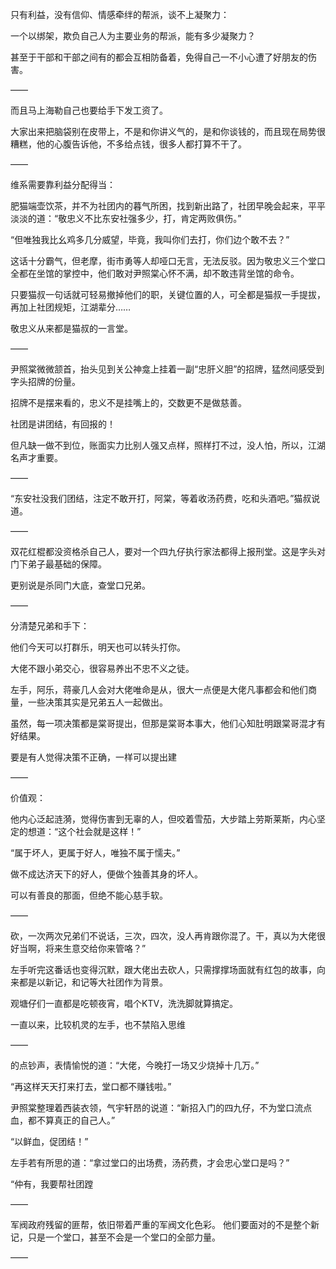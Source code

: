 只有利益，没有信仰、情感牵绊的帮派，谈不上凝聚力：

一个以绑架，欺负自己人为主要业务的帮派，能有多少凝聚力？

甚至于干部和干部之间有的都会互相防备着，免得自己一不小心遭了好朋友的伤害。

——

而且马上海勒自己也要给手下发工资了。

大家出来把脑袋别在皮带上，不是和你讲义气的，是和你谈钱的，而且现在局势很糟糕，他的心腹告诉他，不多给点钱，很多人都打算不干了。

——

维系需要靠利益分配得当：

肥猫端壶饮茶，并不为社团内的暮气所困，找到新出路了，社团早晚会起来，平平淡淡的道：“敬忠义不比东安社强多少，打，肯定两败俱伤。”

“但唯独我比幺鸡多几分威望，毕竟，我叫你们去打，你们边个敢不去？”

这话十分霸气，但老摩，街市勇等人却哑口无言，无法反驳。因为敬忠义三个堂口全都在坐馆的掌控中，他们敢对尹照棠心怀不满，却不敢违背坐馆的命令。

只要猫叔一句话就可轻易撤掉他们的职，关键位置的人，可全都是猫叔一手提拔，再加上社团规矩，江湖辈分……

敬忠义从来都是猫叔的一言堂。

——

尹照棠微微颔首，抬头见到关公神龛上挂着一副“忠肝义胆”的招牌，猛然间感受到字头招牌的份量。

招牌不是摆来看的，忠义不是挂嘴上的，交数更不是做慈善。

社团是讲团结，有回报的！

但凡缺一做不到位，账面实力比别人强又点样，照样打不过，没人怕，所以，江湖名声才重要。

——

“东安社没我们团结，注定不敢开打，阿棠，等着收汤药费，吃和头酒吧。”猫叔说道。

——

双花红棍都没资格杀自己人，要对一个四九仔执行家法都得上报刑堂。这是字头对门下弟子最基础的保障。

更别说是杀同门大底，查堂口兄弟。

——

分清楚兄弟和手下：

他们今天可以打群乐，明天也可以转头打你。

大佬不跟小弟交心，很容易养出不忠不义之徒。

左手，阿乐，蒋豪几人会对大佬唯命是从，很大一点便是大佬凡事都会和他们商量，一些决策其实是兄弟五人一起做出。

虽然，每一项决策都是棠哥提出，但那是棠哥本事大，他们心知肚明跟棠哥混才有好结果。

要是有人觉得决策不正确，一样可以提出建

——

价值观：

他内心泛起涟漪，觉得伤害到无辜的人，但咬着雪茄，大步踏上劳斯莱斯，内心坚定的想道：“这个社会就是这样！”

“属于坏人，更属于好人，唯独不属于懦夫。”

做不成达济天下的好人，便做个独善其身的坏人。

可以有善良的那面，但绝不能心慈手软。

——

砍，一次两次兄弟们不说话，三次，四次，没人再肯跟你混了。干，真以为大佬很好当啊，将来生意交给你来管咯？”

左手听完这番话也变得沉默，跟大佬出去砍人，只需撑撑场面就有红包的故事，向来都是以新记，和记等大社团作为背景。

观塘仔们一直都是吃顿夜宵，唱个KTV，洗洗脚就算搞定。

一直以来，比较机灵的左手，也不禁陷入思维

——

的点钞声，表情愉悦的道：“大佬，今晚打一场又少烧掉十几万。”

“再这样天天打来打去，堂口都不赚钱啦。”

尹照棠整理着西装衣领，气宇轩昂的说道：“新招入门的四九仔，不为堂口流点血，都不算真正的自己人。”

“以鲜血，促团结！”

左手若有所思的道：“拿过堂口的出场费，汤药费，才会忠心堂口是吗？”

“仲有，我要帮社团蹚

——

军阀政府残留的匪帮，依旧带着严重的军阀文化色彩。
他们要面对的不是整个新记，只是一个堂口，甚至不会是一个堂口的全部力量。

——

